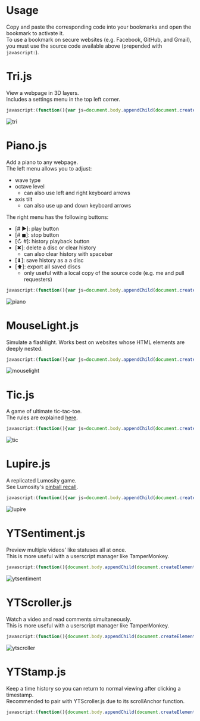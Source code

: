 # Usage
Copy and paste the corresponding code into your bookmarks and open the bookmark to activate it.  
To use a bookmark on secure websites (e.g. Facebook, GitHub, and Gmail), you must use the source code available above (prepended with `javascript:`).  

# Tri.js
View a webpage in 3D layers.  
Includes a settings menu in the top left corner.
```javascript
javascript:(function(){var js=document.body.appendChild(document.createElement("script"));js.onerror=function(){alert("Sorry, the script could not be loaded.")};js.src="https://raw.githubusercontent.com/Krazete/bookmarklets/master/tri.js"})();
```
![tri](https://github.com/Krazete/bookmarklets/blob/master/gif/dithered/tri.gif)

# Piano.js
Add a piano to any webpage.  
The left menu allows you to adjust:
- wave type
- octave level
  - can also use left and right keyboard arrows
- axis tilt
  - can also use  up and down keyboard arrows

The right menu has the following buttons:
- \[# ▶\]: play button
- \[# ◼\]: stop button
- \[↻ #\]: history playback button
- \[✖\]: delete a disc or clear history
  - can also clear history with spacebar
- \[⬇\]: save history as a a disc
- \[⬆︎\]: export all saved discs
  - only useful with a local copy of the source code (e.g. me and pull requesters)
```javascript
javascript:(function(){var js=document.body.appendChild(document.createElement("script"));js.onerror=function(){alert("Sorry, the script could not be loaded.")};js.src="https://raw.githubusercontent.com/Krazete/bookmarklets/master/piano.js"})();
```
![piano](https://github.com/Krazete/bookmarklets/blob/master/gif/dithered/piano.gif)

# MouseLight.js
Simulate a flashlight. Works best on websites whose HTML elements are deeply nested.
```javascript
javascript:(function(){var js=document.body.appendChild(document.createElement("script"));js.onerror=function(){alert("Sorry, the script could not be loaded.")};js.src="https://raw.githubusercontent.com/Krazete/bookmarklets/master/mouselight.js"})();
```
![mouselight](https://github.com/Krazete/bookmarklets/blob/master/gif/dithered/mouselight.gif)

# Tic.js
A game of ultimate tic-tac-toe.  
The rules are explained [here](https://mathwithbaddrawings.com/2013/06/16/ultimate-tic-tac-toe/).
```javascript
javascript:(function(){var js=document.body.appendChild(document.createElement("script"));js.onerror=function(){alert("Sorry, the script could not be loaded.")};js.src="https://raw.githubusercontent.com/Krazete/bookmarklets/master/tic.js"})();
```
![tic](https://github.com/Krazete/bookmarklets/blob/master/gif/dithered/tic.gif)

# Lupire.js
A replicated Lumosity game.  
See Lumosity's [pinball recall](https://www.lumosity.com/brain-games/pinball-recall).
```javascript
javascript:(function(){var js=document.body.appendChild(document.createElement("script"));js.onerror=function(){alert("Sorry, the script could not be loaded.")};js.src="https://raw.githubusercontent.com/Krazete/bookmarklets/master/lupire.js"})();
```
![lupire](https://github.com/Krazete/bookmarklets/blob/master/gif/dithered/lupire.gif)

# YTSentiment.js
Preview multiple videos' like statuses all at once.  
This is more useful with a userscript manager like TamperMonkey.
```javascript
javascript:(function(){document.body.appendChild(document.createElement("script")).src="https://raw.githubusercontent.com/Krazete/bookmarklets/master/ytsentiment.js"})();
```
![ytsentiment](https://github.com/Krazete/bookmarklets/blob/master/gif/dithered/ytsentiment.gif)

# YTScroller.js
Watch a video and read comments simultaneously.  
This is more useful with a userscript manager like TamperMonkey.
```javascript
javascript:(function(){document.body.appendChild(document.createElement("script")).src="https://raw.githubusercontent.com/Krazete/bookmarklets/master/ytscroller.js"})();
```
![ytscroller](https://github.com/Krazete/bookmarklets/blob/master/gif/dithered/ytscroller.gif)

# YTStamp.js
Keep a time history so you can return to normal viewing after clicking a timestamp.  
Recommended to pair with YTScroller.js due to its scrollAnchor function.
```javascript
javascript:(function(){document.body.appendChild(document.createElement("script")).src="https://raw.githubusercontent.com/Krazete/bookmarklets/master/ytstamp.js"})();
```
